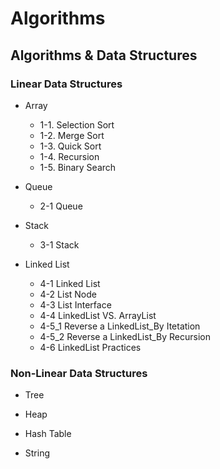 # Algorithms
## Algorithms & Data Structures
### Linear Data Structures

- Array
  - 1-1. Selection Sort
  - 1-2. Merge Sort
  - 1-3. Quick Sort
  - 1-4. Recursion 
  - 1-5. Binary Search

- Queue
  - 2-1 Queue

- Stack
  - 3-1 Stack

- Linked List
  - 4-1 Linked List
  - 4-2 List Node
  - 4-3 List Interface
  - 4-4 LinkedList VS. ArrayList
  - 4-5_1 Reverse a LinkedList_By Itetation
  - 4-5_2 Reverse a LinkedList_By Recursion
  - 4-6 LinkedList Practices
  
### Non-Linear Data Structures

- Tree

- Heap

- Hash Table

- String
